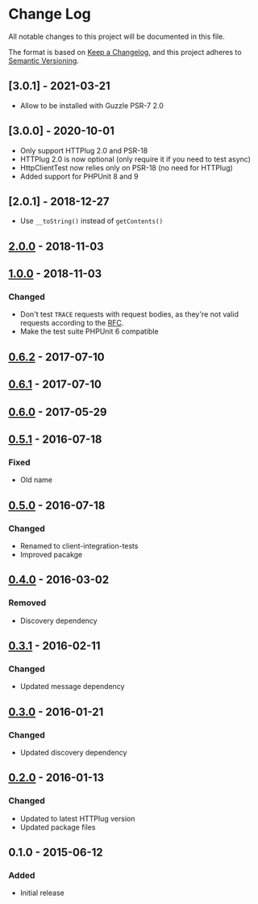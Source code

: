 # Change Log


All notable changes to this project will be documented in this file.

The format is based on [Keep a Changelog](https://keepachangelog.com/en/1.0.0/),
and this project adheres to [Semantic Versioning](https://semver.org/spec/v2.0.0.html).


## [3.0.1] - 2021-03-21

- Allow to be installed with Guzzle PSR-7 2.0

## [3.0.0] - 2020-10-01

- Only support HTTPlug 2.0 and PSR-18
- HTTPlug 2.0 is now optional (only require it if you need to test async)
- HttpClientTest now relies only on PSR-18 (no need for HTTPlug)
- Added support for PHPUnit 8 and 9

## [2.0.1] - 2018-12-27

- Use `__toString()` instead of `getContents()`

## [2.0.0] - 2018-11-03


## [1.0.0] - 2018-11-03

### Changed

- Don't test `TRACE` requests with request bodies, as they're not valid requests according to the [RFC](https://tools.ietf.org/html/rfc7231#section-4.3.8).
- Make the test suite PHPUnit 6 compatible


## [0.6.2] - 2017-07-10


## [0.6.1] - 2017-07-10


## [0.6.0] - 2017-05-29


## [0.5.1] - 2016-07-18

### Fixed

- Old name


## [0.5.0] - 2016-07-18

### Changed

- Renamed to client-integration-tests
- Improved pacakge


## [0.4.0] - 2016-03-02

### Removed

- Discovery dependency


## [0.3.1] - 2016-02-11

### Changed

- Updated message dependency


## [0.3.0] - 2016-01-21

### Changed

- Updated discovery dependency


## [0.2.0] - 2016-01-13

### Changed

- Updated to latest HTTPlug version
- Updated package files


## 0.1.0 - 2015-06-12

### Added

- Initial release


[Unreleased]: https://github.com/php-http/client-integration-tests/compare/v2.0.0...HEAD
[2.0.0]: https://github.com/php-http/client-integration-tests/compare/v1.0.0...v2.0.0
[1.0.0]: https://github.com/php-http/client-integration-tests/compare/v0.6.2...v1.0.0
[0.6.2]: https://github.com/php-http/client-integration-tests/compare/v0.6.1...v0.6.2
[0.6.1]: https://github.com/php-http/client-integration-tests/compare/v0.6.0...v0.6.1
[0.6.0]: https://github.com/php-http/client-integration-tests/compare/v0.5.1...v0.6.0
[0.5.1]: https://github.com/php-http/client-integration-tests/compare/v0.5.0...v0.5.1
[0.5.0]: https://github.com/php-http/client-integration-tests/compare/v0.4.0...v0.5.0
[0.4.0]: https://github.com/php-http/client-integration-tests/compare/v0.3.1...v0.4.0
[0.3.1]: https://github.com/php-http/client-integration-tests/compare/v0.3.0...v0.3.1
[0.3.0]: https://github.com/php-http/client-integration-tests/compare/v0.2.0...v0.3.0
[0.2.0]: https://github.com/php-http/client-integration-tests/compare/v0.1.0...v0.2.0
